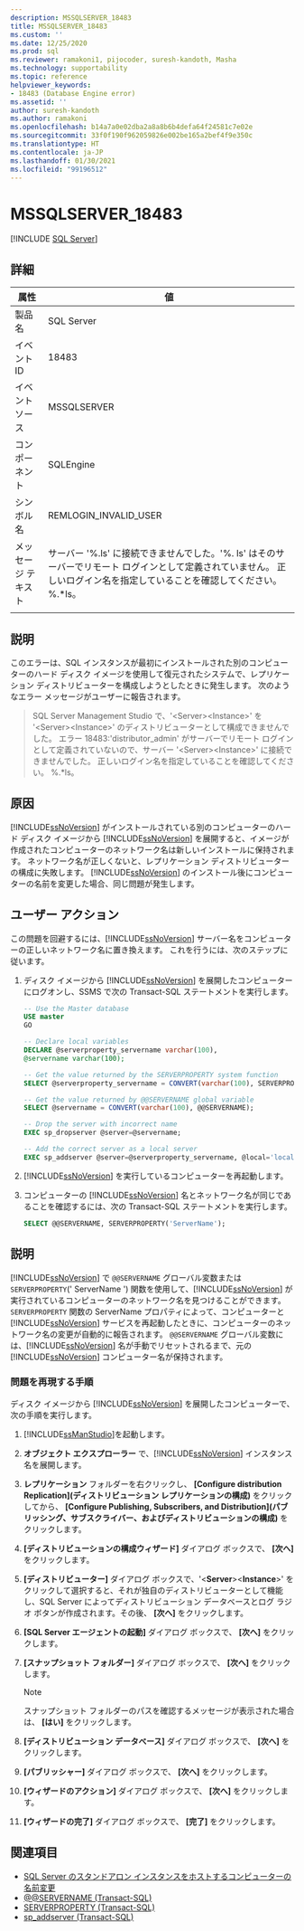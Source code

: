 ```yaml
---
description: MSSQLSERVER_18483
title: MSSQLSERVER_18483
ms.custom: ''
ms.date: 12/25/2020
ms.prod: sql
ms.reviewer: ramakoni1, pijocoder, suresh-kandoth, Masha
ms.technology: supportability
ms.topic: reference
helpviewer_keywords:
- 18483 (Database Engine error)
ms.assetid: ''
author: suresh-kandoth
ms.author: ramakoni
ms.openlocfilehash: b14a7a0e02dba2a8a8b6b4defa64f24581c7e02e
ms.sourcegitcommit: 33f0f190f962059826e002be165a2bef4f9e350c
ms.translationtype: HT
ms.contentlocale: ja-JP
ms.lasthandoff: 01/30/2021
ms.locfileid: "99196512"
---
```

# <a name="mssqlserver_18483"></a>MSSQLSERVER_18483
 [!INCLUDE [SQL Server](../../includes/applies-to-version/sqlserver.md)]

## <a name="details"></a>詳細

|属性|値|
|---|---|
|製品名|SQL Server|
|イベント ID|18483|
|イベント ソース|MSSQLSERVER|
|コンポーネント|SQLEngine|
|シンボル名|REMLOGIN_INVALID_USER|
|メッセージ テキスト|サーバー '%.ls' に接続できませんでした。'%. ls' はそのサーバーでリモート ログインとして定義されていません。 正しいログイン名を指定していることを確認してください。 %.*ls。|
||

## <a name="explanation"></a>説明

このエラーは、SQL インスタンスが最初にインストールされた別のコンピューターのハード ディスク イメージを使用して復元されたシステムで、レプリケーション ディストリビューターを構成しようとしたときに発生します。 次のようなエラー メッセージがユーザーに報告されます。

> SQL Server Management Studio で、'\<Server>\<Instance>' を '\<Server>\<Instance>' のディストリビューターとして構成できませんでした。 エラー 18483:'distributor_admin' がサーバーでリモート ログインとして定義されていないので、サーバー '\<Server>\<Instance>' に接続できませんでした。 正しいログイン名を指定していることを確認してください。 %.*ls。

## <a name="cause"></a>原因

[!INCLUDE[ssNoVersion](../../includes/ssnoversion-md.md)] がインストールされている別のコンピューターのハード ディスク イメージから [!INCLUDE[ssNoVersion](../../includes/ssnoversion-md.md)] を展開すると、イメージが作成されたコンピューターのネットワーク名は新しいインストールに保持されます。 ネットワーク名が正しくないと、レプリケーション ディストリビューターの構成に失敗します。 [!INCLUDE[ssNoVersion](../../includes/ssnoversion-md.md)] のインストール後にコンピューターの名前を変更した場合、同じ問題が発生します。

## <a name="user-action"></a>ユーザー アクション

この問題を回避するには、[!INCLUDE[ssNoVersion](../../includes/ssnoversion-md.md)] サーバー名をコンピューターの正しいネットワーク名に置き換えます。 これを行うには、次のステップに従います。

1. ディスク イメージから [!INCLUDE[ssNoVersion](../../includes/ssnoversion-md.md)] を展開したコンピューターにログオンし、SSMS で次の Transact-SQL ステートメントを実行します。

    ```sql
    -- Use the Master database
    USE master
    GO

    -- Declare local variables
    DECLARE @serverproperty_servername varchar(100),
    @servername varchar(100);

    -- Get the value returned by the SERVERPROPERTY system function
    SELECT @serverproperty_servername = CONVERT(varchar(100), SERVERPROPERTY('ServerName'));

    -- Get the value returned by @@SERVERNAME global variable
    SELECT @servername = CONVERT(varchar(100), @@SERVERNAME);

    -- Drop the server with incorrect name
    EXEC sp_dropserver @server=@servername;

    -- Add the correct server as a local server
    EXEC sp_addserver @server=@serverproperty_servername, @local='local';
    ```

2. [!INCLUDE[ssNoVersion](../../includes/ssnoversion-md.md)] を実行しているコンピューターを再起動します。
3. コンピューターの [!INCLUDE[ssNoVersion](../../includes/ssnoversion-md.md)] 名とネットワーク名が同じであることを確認するには、次の Transact-SQL ステートメントを実行します。

    ```sql
    SELECT @@SERVERNAME, SERVERPROPERTY('ServerName');
    ```

## <a name="more-information"></a>説明

[!INCLUDE[ssNoVersion](../../includes/ssnoversion-md.md)] で `@@SERVERNAME` グローバル変数または `SERVERPROPERTY`(' ServerName ') 関数を使用して、[!INCLUDE[ssNoVersion](../../includes/ssnoversion-md.md)] が実行されているコンピューターのネットワーク名を見つけることができます。 `SERVERPROPERTY` 関数の ServerName プロパティによって、コンピューターと [!INCLUDE[ssNoVersion](../../includes/ssnoversion-md.md)] サービスを再起動したときに、コンピューターのネットワーク名の変更が自動的に報告されます。 `@@SERVERNAME` グローバル変数には、[!INCLUDE[ssNoVersion](../../includes/ssnoversion-md.md)] 名が手動でリセットされるまで、元の [!INCLUDE[ssNoVersion](../../includes/ssnoversion-md.md)] コンピューター名が保持されます。

### <a name="steps-to-reproduce-the-problem"></a>問題を再現する手順

ディスク イメージから [!INCLUDE[ssNoVersion](../../includes/ssnoversion-md.md)] を展開したコンピューターで、次の手順を実行します。

1. [!INCLUDE[ssManStudio](../../includes/ssManStudio-md.md)]を起動します。
2. **オブジェクト エクスプローラー** で、[!INCLUDE[ssNoVersion](../../includes/ssnoversion-md.md)] インスタンス名を展開します。
3. **レプリケーション** フォルダーを右クリックし、 **[Configure distribution Replication]\(ディストリビューション レプリケーションの構成\)** をクリックしてから、 **[Configure Publishing, Subscribers, and Distribution]\(パブリッシング、サブスクライバー、およびディストリビューションの構成\)** をクリックします。
4. **[ディストリビューションの構成ウィザード]** ダイアログ ボックスで、 **[次へ]** をクリックします。
5. **[ディストリビューター]** ダイアログ ボックスで、'\<**Server**>\<**Instance**>' をクリックして選択すると、それが独自のディストリビューターとして機能し、SQL Server によってディストリビューション データベースとログ ラジオ ボタンが作成されます。その後、 **[次へ]** をクリックします。
6. **[SQL Server エージェントの起動]** ダイアログ ボックスで、 **[次へ]** をクリックします。
7. **[スナップショット フォルダー]** ダイアログ ボックスで、 **[次へ]** をクリックします。

    > [!NOTE]
    > スナップショット フォルダーのパスを確認するメッセージが表示された場合は、 **[はい]** をクリックします。
8. **[ディストリビューション データべース]** ダイアログ ボックスで、 **[次へ]** をクリックします。
9. **[パブリッシャー]** ダイアログ ボックスで、 **[次へ]** をクリックします。
10. **[ウィザードのアクション]** ダイアログ ボックスで、 **[次へ]** をクリックします。
11. **[ウィザードの完了]** ダイアログ ボックスで、 **[完了]** をクリックします。

## <a name="see-also"></a>関連項目

- [SQL Server のスタンドアロン インスタンスをホストするコンピューターの名前変更](../../database-engine/install-windows/rename-a-computer-that-hosts-a-stand-alone-instance-of-sql-server.md)
- [@@SERVERNAME (Transact-SQL)](../../t-sql/functions/servername-transact-sql.md)
- [SERVERPROPERTY (Transact-SQL)](../../t-sql/functions/serverproperty-transact-sql.md)
- [sp_addserver (Transact-SQL)](../system-stored-procedures/sp-addserver-transact-sql.md)